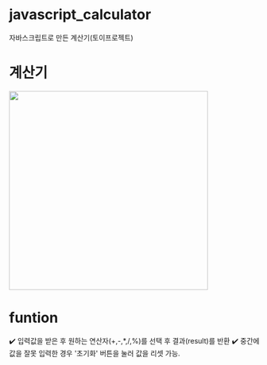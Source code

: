 # javascript_calculator
자바스크립트로 만든 계산기(토이프로젝트)

# 계산기

<img src="https://user-images.githubusercontent.com/128016593/228517553-1c7c3355-adee-4ba2-9cac-70f87fa9a5a2.PNG" width="400">


# funtion
✔️ 입력값을 받은 후 원하는 연산자(+,-,*,/,%)를 선택 후 결과(result)를 반환
✔️ 중간에 값을 잘못 입력한 경우 '초기화' 버튼을 눌러 값을 리셋 가능.

